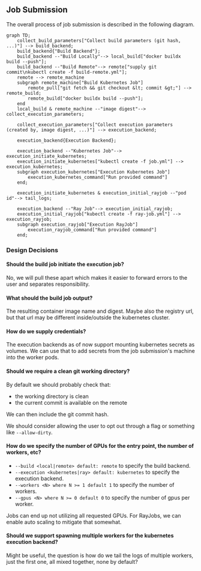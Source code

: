
## Job Submission

The overall process of job submission is described in the following diagram.

```mermaid
graph TD;
    collect_build_parameters["Collect build parameters (git hash, ...)"] --> build_backend;
    build_backend{"Build Backend"};
    build_backend --"Build Locally"--> local_build["docker buildx build --push"];
    build_backend --"Build Remote"--> remote["supply git commit\nkubectl create -f build-remote.yml"];
    remote --> remote_machine
    subgraph remote_machine["Build Kubernetes Job"]
        remote_pull["git fetch && git checkout &lt; commit &gt;"] --> remote_build;
        remote_build["docker buildx build --push"];
    end
    local_build & remote_machine --"image digest"--> collect_execution_parameters;

    collect_execution_parameters["Collect execution parameters (created by, image digest, ...)"] --> execution_backend;

    execution_backend{Execution Backend};

    execution_backend --"Kubernetes Job"--> execution_initiate_kubernetes;
    execution_initiate_kubernetes["kubectl create -f job.yml"] --> execution_kubernetes;
    subgraph execution_kubernetes["Execution Kubernetes Job"]
        execution_kubernetes_command["Run provided command"]
    end;

    execution_initiate_kubernetes & execution_initial_rayjob --"pod id"--> tail_logs;

    execution_backend --"Ray Job"--> execution_initial_rayjob;
    execution_initial_rayjob["kubectl create -f ray-job.yml"] --> execution_rayjob;
    subgraph execution_rayjob["Execution RayJob"]
        execution_rayjob_command["Run provided command"]
    end;
```

### Design Decisions

#### Should the build job initiate the execution job?

No, we will pull these apart which makes it easier to forward errors to the user and separates responsibility.

#### What should the build job output?

The resulting container image name and digest. Maybe also the registry url, but that url may be different inside/outside the kubernetes cluster.

#### How do we supply credentials?

The execution backends as of now support mounting kubernetes secrets as volumes. We can use that to add secrets from the job submission's machine into the worker pods.

#### Should we require a clean git working directory?

By default we should probably check that:

- the working directory is clean
- the current commit is available on the remote

We can then include the git commit hash.

We should consider allowing the user to opt out through a flag or something like `--allow-dirty`.

#### How do we specify the number of GPUs for the entry point, the number of workers, etc?

- `--build <local|remote> default: remote` to specify the build backend.
- `--execution <kubernetes|ray> default: kubernetes` to specify the execution backend.
- `--workers <N> where N >= 1 default 1` to specify the number of workers.
- `--gpus <N> where N >= 0 default 0` to specify the number of gpus per worker.

Jobs can end up not utilizing all requested GPUs. For RayJobs, we can enable auto scaling to mitigate that somewhat.

#### Should we support spawning multiple workers for the kubernetes execution backend?

Might be useful, the question is how do we tail the logs of multiple workers, just the first one, all mixed together, none by default?
